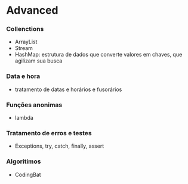 # Advanced

### Collenctions
- ArrayList
- Stream
- HashMap: estrutura de dados que converte valores em chaves, que agilizam sua busca

### Data e hora
- tratamento de datas e horários e fusorários

### Funções anonimas
- lambda

### Tratamento de erros e testes
- Exceptions, try, catch, finally, assert

### Algoritimos
- CodingBat
